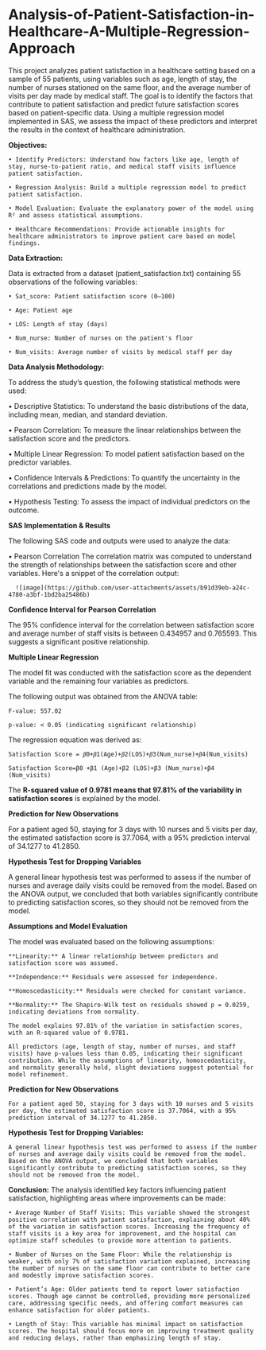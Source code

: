 # Analysis-of-Patient-Satisfaction-in-Healthcare-A-Multiple-Regression-Approach


This project analyzes patient satisfaction in a healthcare setting based on a sample of 55 patients, using variables such as age, length of stay, the number of nurses stationed on the same floor, and the average number of visits per day made by medical staff. The goal is to identify the factors that contribute to patient satisfaction and predict future satisfaction scores based on patient-specific data. Using a multiple regression model implemented in SAS, we assess the impact of these predictors and interpret the results in the context of healthcare administration.

**Objectives:**
  
    • Identify Predictors: Understand how factors like age, length of stay, nurse-to-patient ratio, and medical staff visits influence patient satisfaction.
    
    • Regression Analysis: Build a multiple regression model to predict patient satisfaction.
    
    • Model Evaluation: Evaluate the explanatory power of the model using R² and assess statistical assumptions.
    
    • Healthcare Recommendations: Provide actionable insights for healthcare administrators to improve patient care based on model findings.



**Data Extraction:**

  Data is extracted from a dataset (patient_satisfaction.txt) containing 55 observations of the following variables:
  
    • Sat_score: Patient satisfaction score (0–100)
    
    • Age: Patient age
    
    • LOS: Length of stay (days)
    
    • Num_nurse: Number of nurses on the patient's floor
    
    • Num_visits: Average number of visits by medical staff per day

**Data Analysis Methodology:**

 
To address the study’s question, the following statistical methods were used:

  • Descriptive Statistics: To understand the basic distributions of the data, including mean, median, and standard deviation.
  
  • Pearson Correlation: To measure the linear relationships between the satisfaction score and the predictors.
  
  • Multiple Linear Regression: To model patient satisfaction based on the predictor variables.
  
  • Confidence Intervals & Predictions: To quantify the uncertainty in the correlations and predictions made by the model.
  
  • Hypothesis Testing: To assess the impact of individual predictors on the outcome.


**SAS Implementation & Results**

The following SAS code and outputs were used to analyze the data:

• Pearson Correlation
      The correlation matrix was computed to understand the strength of relationships between the satisfaction score and other variables. 
      Here's a snippet of the correlation output:

      ![image](https://github.com/user-attachments/assets/b91d39eb-a24c-4780-a3bf-1bd2ba25486b)



**Confidence Interval for Pearson Correlation**

The 95% confidence interval for the correlation between satisfaction score and average number of staff visits is between 0.434957 and 0.765593. This suggests a significant positive relationship.

**Multiple Linear Regression**

The model fit was conducted with the satisfaction score as the dependent variable and the remaining four variables as predictors. 

The following output was obtained from the ANOVA table:

    F-value: 557.02
    
    p-value: < 0.05 (indicating significant relationship)
    
The regression equation was derived as:

    Satisfaction Score = 𝛽0+𝛽1(Age)+𝛽2(LOS)+𝛽3(Num_nurse)+𝛽4(Num_visits)
    
    Satisfaction Score=β0​ +β1 (Age)+β2 (LOS)+β3 (Num_nurse)+β4​ (Num_visits)

The **R-squared value of 0.9781 means that 97.81% of the variability in satisfaction scores** is explained by the model.



**Prediction for New Observations**

  For a patient aged 50, staying for 3 days with 10 nurses and 5 visits per day, the estimated satisfaction score is 37.7064, with a 95% prediction interval of 34.1277 to 41.2850.

**Hypothesis Test for Dropping Variables**

  A general linear hypothesis test was performed to assess if the number of nurses and average daily visits could be removed from the model. Based on the ANOVA output, we concluded that both variables significantly contribute to predicting satisfaction scores, so they should not be removed from the model.

**Assumptions and Model Evaluation**

The model was evaluated based on the following assumptions:

    **Linearity:** A linear relationship between predictors and satisfaction score was assumed.
    
    **Independence:** Residuals were assessed for independence.
    
    **Homoscedasticity:** Residuals were checked for constant variance.
    
    **Normality:** The Shapiro-Wilk test on residuals showed p = 0.0259, indicating deviations from normality.
        
    The model explains 97.81% of the variation in satisfaction scores, with an R-squared value of 0.9781. 
    
    All predictors (age, length of stay, number of nurses, and staff visits) have p-values less than 0.05, indicating their significant contribution. While the assumptions of linearity, homoscedasticity, and normality generally hold, slight deviations suggest potential for model refinement.
    
**Prediction for New Observations**

    For a patient aged 50, staying for 3 days with 10 nurses and 5 visits per day, the estimated satisfaction score is 37.7064, with a 95% prediction interval of 34.1277 to 41.2850.

**Hypothesis Test for Dropping Variables:**
    
    A general linear hypothesis test was performed to assess if the number of nurses and average daily visits could be removed from the model. Based on the ANOVA output, we concluded that both variables significantly contribute to predicting satisfaction scores, so they should not be removed from the model.


**Conclusion:**
  The analysis identified key factors influencing patient satisfaction, highlighting areas where improvements can be made:
  
    • Average Number of Staff Visits: This variable showed the strongest positive correlation with patient satisfaction, explaining about 40% of the variation in satisfaction scores. Increasing the frequency of staff visits is a key area for improvement, and the hospital can optimize staff schedules to provide more attention to patients.
    
    • Number of Nurses on the Same Floor: While the relationship is weaker, with only 7% of satisfaction variation explained, increasing the number of nurses on the same floor can contribute to better care and modestly improve satisfaction scores.
    
    • Patient’s Age: Older patients tend to report lower satisfaction scores. Though age cannot be controlled, providing more personalized care, addressing specific needs, and offering comfort measures can enhance satisfaction for older patients.
    
    • Length of Stay: This variable has minimal impact on satisfaction scores. The hospital should focus more on improving treatment quality and reducing delays, rather than emphasizing length of stay.
